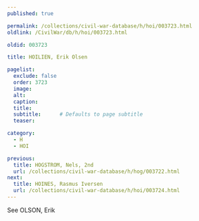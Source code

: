 ```yaml
---
published: true

permalink: /collections/civil-war-database/h/hoi/003723.html
oldlink: /CivilWar/db/h/hoi/003723.html

oldid: 003723

title: HOILIEN, Erik Olsen

pagelist:
  exclude: false
  order: 3723
  image: 
  alt:
  caption:
  title:
  subtitle:      # Defaults to page subtitle
  teaser:

category: 
  - H 
  - HOI

previous:
  title: HOGSTROM, Nels, 2nd
  url: /collections/civil-war-database/h/hog/003722.html  
next:
  title: HOINES, Rasmus Iversen
  url: /collections/civil-war-database/h/hoi/003724.html   
---
```

See OLSON, Erik
